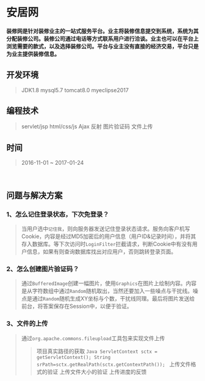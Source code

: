 # 安居网
#### 装修网是针对装修业主的一站式服务平台。业主将装修信息提交到系统，系统为其分配装修公司。装修公司通过电话等方式联系用户进行洽谈。业主也可以在平台上浏览需要的款式，以及选择装修公司。平台与业主没有直接的经济交易，平台只是为业主提供装修信息。


## 开发环境
>JDK1.8 mysql5.7 tomcat8.0 myeclipse2017
## 编程技术
>servlet/jsp html/css/js Ajax 反射 图片验证码 文件上传
## 时间
>2016-11-01 ~ 2017-01-24
<br>

## 问题与解决方案
### 1、怎么记住登录状态，下次免登录？
>当用户选中`记住我`，则向服务器发送记住登录状态请求。服务向客户机写Cookie，内容是经过MD5加密后的用户信息（用户ID&记录时间），并将其存入数据库。等下次访问时`LoginFilter`拦截请求，判断Cookie中有没有用户信息，如果有则查询数据库找出对应用户，否则跳转登录页面。
### 2、怎么创建图片验证码？
>通过`BufferedImage`创建一幅图片，使用`Graphics`在图片上绘制内容。内容是从字符数组中通过`Random`随机取出，当然还要加入一些噪点与干扰线。噪点是通过`Random`随机生成XY坐标与个数，干扰线同理。最后将图片发送给前台，将答案保存在Session中，以便于验证。
### 3、文件的上传
>通过`org.apache.commons.fileupload`工具包来实现文件上传
>>项目真实路径的获取
    ```Java
    ServletContext sctx = getServletContext();
    String srPath=sctx.getRealPath(sctx.getContextPath());
    ```
>>上传文件格式的验证
>>上传文件大小的验证
>>上传进度的反馈
